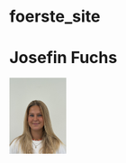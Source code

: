 # foerste_site
<!DOCTYPE html>
<html lang="da">
    <head>
        <meta charset="UTF-8" />
        <meta name="viewport" content="width=device-width, initial-scale=1.0" />
        <title>Erhvervsakademi København</title>
        <style>
            img {
                width: 20%;
            }
        </style>
    </head>
    <body>
        <h1>Josefin Fuchs</h1>
        <img src="josefinfuchs.jpg" alt="Portrætbillede af Josefin Fuchs" />
    </body>

</html>
